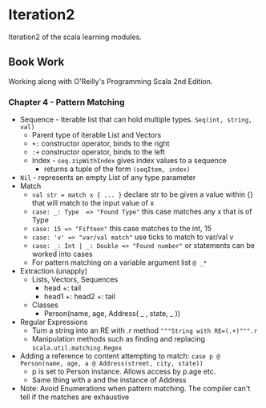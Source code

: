 # Iteration2
Iteration2 of the scala learning modules.

## Book Work
Working along with O'Reilly's Programming Scala 2nd Edition.

### Chapter 4 - Pattern Matching
- Sequence - Iterable list that can hold multiple types. `Seq(int, string, val)`
  - Parent type of iterable List and Vectors
  - `+:` constructor operator, binds to the right
  - `:+` constructor operator, binds to the left
  - Index - `seq.zipWithIndex` gives index values to a sequence
      - returns a tuple of the form `(seqItem, index)`
- `Nil` - represents an empty List of any type parameter
- Match
  - `val str = match x { ... }` declare str to be given a value within {} that will match to the input value of x
  - `case: _: Type  => "Found Type"` this case matches any x that is of Type
  - `case: 15 => "Fifteen"` this case matches to the int, 15
  - `case: 'v' => "var/val match"` use ticks to match to var/val v
  - `case: _: Int | _: Double => "Found number"` or statements can be worked into cases
  - For pattern matching on a variable argument list `@ _*`
- Extraction (unapply)
  - Lists, Vectors, Sequences
    - head +: tail
    - head1 +: head2 +: tail
  - Classes
    - Person(name, age, Address( _ , state, _ ))
- Regular Expressions
  - Turn a string into an RE with .r method `"""String with RE=(.+)""".r`
  - Manipulation methods such as finding and replacing `scala.util.matching.Regex`
- Adding a reference to content attempting to match: `case p @ Person(name, age, a @ Address(street, city, state))`
  - p is set to Person instance. Allows access by p.age etc.
  - Same thing with a and the instance of Address
- Note: Avoid Enumerations when pattern matching. The compiler can't tell if the matches are exhaustive
